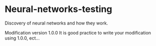 # Neural-networks-testing
Discovery of neural networks and how they work. 

Modification version 1.0.0
It is good practice to write your modification using 1.0.0, ect...
